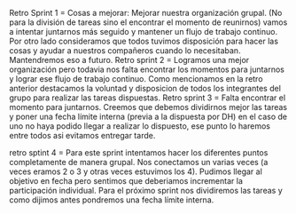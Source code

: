 Retro Sprint 1 = 
Cosas a mejorar: Mejorar nuestra organización grupal. (No para la división de tareas sino el encontrar el momento de reunirnos) 
vamos a intentar juntarnos más seguido y mantener un flujo de trabajo continuo. 
Por otro lado consideramos que todos tuvimos disposición para hacer las cosas y ayudar 
a nuestros compañeros cuando lo necesitaban. Mantendremos eso a futuro.
Retro sprint 2 = 
Logramos una mejor organización pero todavia nos falta encontrar los momentos para juntarnos y lograr ese flujo de trabajo continuo. 
Como mencionamos en la retro anterior destacamos la voluntad y disposicion de todos los integrantes del grupo para realizar
las tareas dispuestas. 
Retro sprint 3 = Falta encontrar el momento para juntarnos. Creemos que debemos dividirnos mejor las tareas y poner una fecha límite interna (previa a la dispuesta por DH) en el caso de uno no haya podido llegar a realizar lo dispuesto, ese punto lo haremos entre todos asi evitamos entregar tarde.

retro sptint 4 = Para este sprint intentamos hacer los diferentes puntos completamente de manera grupal. Nos conectamos un varias veces (a veces eramos 2 o 3 y otras veces estuvimos los 4). Pudimos llegar al objetivo en fecha pero sentimos que deberiamos incrementar la participación individual. Para el próximo sprint nos dividiremos las tareas y como dijimos antes pondremos una fecha límite interna.
